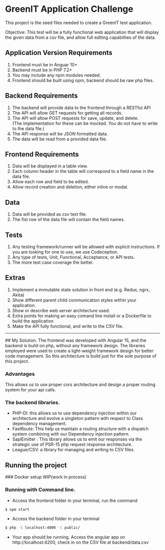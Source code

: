 # GreenIT Application Challenge

This project is the seed files needed to create a GreenIT test application.

Objective: This test will be a fully functional web application that will display the given data from a csv file, and allow full editing capabilties of the data.

## Application Version Requirements

1. Frontend must be in Anguar 10+
2. Backend must be in PHP 7.2+
3. You may include any npm modules needed.
4. Frontend should be built using npm, backend should be raw php files.

## Backend Requirements

1. The backend will provide data to the frontend through a RESTful API
2. The API will allow GET requests for getting all records.
3. The API will allow POST requests for save, update, and delete.  
   (The implementation for these can be mocked. You do not have to write to the data file.)
4. The API response will be JSON formatted data.
5. The data will be read from a provided data file.

## Frontend Requirements

1. Data will be displayed in a table view.
2. Each column header in the table will correspond to a field name in the data file.
3. Allow each row and field to be edited.
4. Allow record creation and deletion, either inline or modal.

## Data

1. Data will be provided as csv text file.
2. The fist row of the data file will contain the field names.

## Tests

1. Any testing framework/runner will be allowed with explicit instructions. If you are looking for one to use, we use Codeception.
2. Any type of tests, Unit, Functional, Acceptance, or API tests.
3. The more test case coverage the better.

## Extras

1. Implement a immutable state solution in front end (e.g. Redux, ngrx, Akita)
2. Show different parent child communication styles within your application.
3. Show or describe web server architecture used.
4. Extra points for making an easy comand line install or a Dockerfile to build the application
5. Make the API fully functional, and write to the CSV file.

---

## My Solution.
The frontend was developed with Angular 15, and the backend is build on php, without any framework design. The libraries employed were used to create a light-weight framework design for better code management. So this architecture is build just for the sole purpose of this project.

### Advantages

This allows us to use proper cors architecture and design a proper routing system for your api calls.

### The backend libraries.

- PHP-DI: this allows us to use dependency injection within our architecture and evolve a singleton pattern with respect to Class dependency management.
- FastRoute: This help us maintain a routing structure with a dispatch system combining with our Dependency injection pattern.
- SapiEmitter : This library allows us to emit our responses via the strategic use of PSR-15 php request response architecture.
- League/CSV: a library for managing and writing to CSV files.

## Running the project

### Docker setup
WIP(work in process)

### Running with Command line.

- Access the frontend folder in your terminal, run the command

```sh
$ npm start
```

- Access the backend folder in your terminal

```sh
$ php -S localhost:4000 -t public/
```

- Your app should be running. Access the angular app on http://localhost:4200, check in on the CSV file at backend/data.csv
